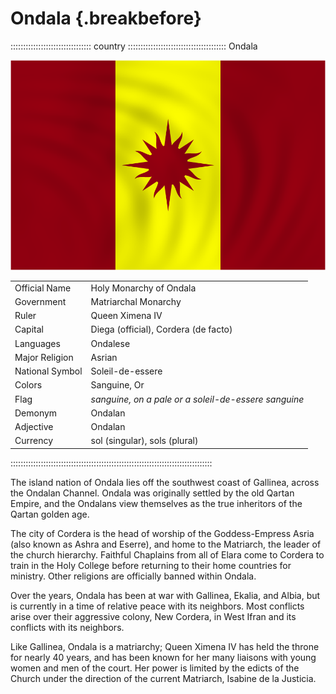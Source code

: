 # Ondala                                                          {.breakbefore}

:::::::::::::::::::::::::::::::: country :::::::::::::::::::::::::::::::::::::::
Ondala

![Flag of Ondala](assets/Flags/Ondala.png "Flag of Ondala")

|                 |                                                      |
| --------------- | ---------------------------------------------------- |
| Official Name   | Holy Monarchy of Ondala                              |
| Government      | Matriarchal Monarchy                                 |
| Ruler           | Queen Ximena IV                                      |
| Capital         | Diega (official), Cordera (de facto)                 |
| Languages       | Ondalese                                             |
| Major Religion  | Asrian                                               |
| National Symbol | Soleil-de-essere                                     |
| Colors          | Sanguine, Or                                         |
| Flag            | *sanguine, on a pale or a soleil-de-essere sanguine* |
| Demonym         | Ondalan                                              |
| Adjective       | Ondalan                                              |
| Currency        | sol (singular), sols (plural)                        |
::::::::::::::::::::::::::::::::::::::::::::::::::::::::::::::::::::::::::::::::

The island nation of Ondala lies off the southwest coast of Gallinea,
across the Ondalan Channel. Ondala was originally settled by the old
Qartan Empire, and the Ondalans view themselves as the true inheritors
of the Qartan golden age.

The city of Cordera is the head of worship of the Goddess-Empress Asria
(also known as Ashra and Eserre), and home to the Matriarch, the leader
of the church hierarchy. Faithful Chaplains from all of Elara come to
Cordera to train in the Holy College before returning to their home
countries for ministry. Other religions are officially banned within
Ondala.

Over the years, Ondala has been at war with Gallinea, Ekalia, and Albia,
but is currently in a time of relative peace with its neighbors. Most
conflicts arise over their aggressive colony, New Cordera, in West Ifran
and its conflicts with its neighbors.

Like Gallinea, Ondala is a matriarchy; Queen Ximena IV has held the
throne for nearly 40 years, and has been known for her many liaisons
with young women and men of the court. Her power is limited by the
edicts of the Church under the direction of the current Matriarch,
Isabine de la Justicia.

